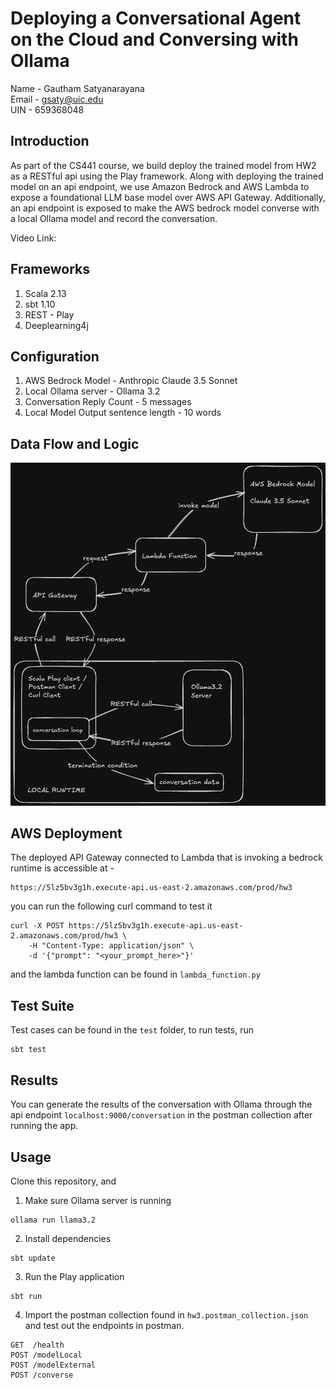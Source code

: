 # Deploying a Conversational Agent on the Cloud and Conversing with Ollama

Name - Gautham Satyanarayana <br />
Email - gsaty@uic.edu <br />
UIN - 659368048

## Introduction
As part of the CS441 course, we build deploy the trained model from HW2 as a RESTful api 
using the Play framework. Along with deploying the trained model on an api endpoint, we use 
Amazon Bedrock and AWS Lambda to expose a foundational LLM base model over AWS API Gateway.
Additionally, an api endpoint is exposed to make the AWS bedrock model converse with a local Ollama
model and record the conversation.

Video Link: 

## Frameworks
1. Scala 2.13
2. sbt 1.10
3. REST - Play
4. Deeplearning4j

## Configuration
1. AWS Bedrock Model - Anthropic Claude 3.5 Sonnet
2. Local Ollama server - Ollama 3.2
3. Conversation Reply Count - 5 messages
4. Local Model Output sentence length - 10 words

## Data Flow and Logic
![diagram.png](images/diagram.png)
## AWS Deployment
The deployed API Gateway connected to Lambda that is invoking a bedrock runtime is accessible at - 
```angular2html
https://5lz5bv3g1h.execute-api.us-east-2.amazonaws.com/prod/hw3
```
you can run the following curl command to test it
```angular2html
curl -X POST https://5lz5bv3g1h.execute-api.us-east-2.amazonaws.com/prod/hw3 \
    -H "Content-Type: application/json" \
    -d '{"prompt": "<your_prompt_here>"}'
```
and the lambda function can be found in `lambda_function.py`
## Test Suite
Test cases can be found in the `test` folder, to run tests, run
```angular2html
sbt test
```
## Results
You can generate the results of the conversation with Ollama through the api endpoint `localhost:9000/conversation` in the postman collection after running the app.

## Usage
Clone this repository, and
1. Make sure Ollama server is running
```angular2html
ollama run llama3.2
```
2. Install dependencies
```angular2html
sbt update
```
3. Run the Play application
```angular2html
sbt run
```
4. Import the postman collection found in `hw3.postman_collection.json` and test out the endpoints in postman.
```angular2html
GET  /health
POST /modelLocal
POST /modelExternal
POST /converse
```